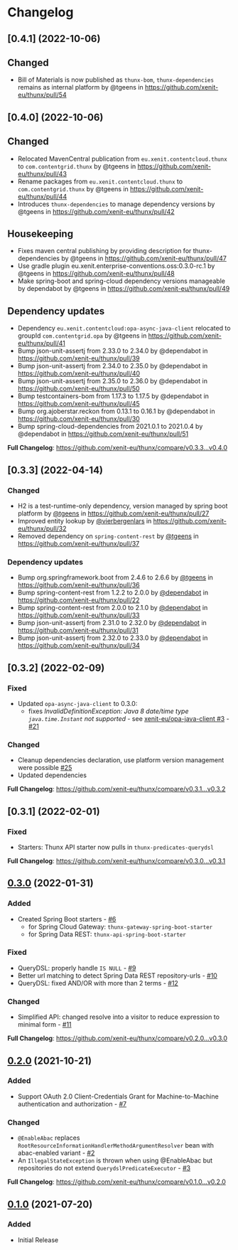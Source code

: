 # Changelog


## [0.4.1] (2022-10-06)

## Changed

* Bill of Materials is now published as `thunx-bom`, `thunx-dependencies` remains as internal platform by @tgeens in https://github.com/xenit-eu/thunx/pull/54

## [0.4.0] (2022-10-06)

## Changed

* Relocated MavenCentral publication from `eu.xenit.contentcloud.thunx` to `com.contentgrid.thunx` by @tgeens in https://github.com/xenit-eu/thunx/pull/43
* Rename packages from `eu.xenit.contentcloud.thunx` to `com.contentgrid.thunx` by @tgeens in https://github.com/xenit-eu/thunx/pull/44
* Introduces `thunx-dependencies` to manage dependency versions by @tgeens in https://github.com/xenit-eu/thunx/pull/42

## Housekeeping

* Fixes maven central publishing by providing description for thunx-dependencies by @tgeens in https://github.com/xenit-eu/thunx/pull/47
* Use gradle plugin eu.xenit.enterprise-conventions.oss:0.3.0-rc.1 by @tgeens in https://github.com/xenit-eu/thunx/pull/48
* Make spring-boot and spring-cloud dependency versions manageable by dependabot by @tgeens in https://github.com/xenit-eu/thunx/pull/49

## Dependency updates

* Dependency `eu.xenit.contentcloud:opa-async-java-client` relocated to groupId `com.contentgrid.opa` by @tgeens in https://github.com/xenit-eu/thunx/pull/41
* Bump json-unit-assertj from 2.33.0 to 2.34.0 by @dependabot in https://github.com/xenit-eu/thunx/pull/39
* Bump json-unit-assertj from 2.34.0 to 2.35.0 by @dependabot in https://github.com/xenit-eu/thunx/pull/40
* Bump json-unit-assertj from 2.35.0 to 2.36.0 by @dependabot in https://github.com/xenit-eu/thunx/pull/50
* Bump testcontainers-bom from 1.17.3 to 1.17.5 by @dependabot in https://github.com/xenit-eu/thunx/pull/45
* Bump org.ajoberstar.reckon from 0.13.1 to 0.16.1 by @dependabot in https://github.com/xenit-eu/thunx/pull/30
* Bump spring-cloud-dependencies from 2021.0.1 to 2021.0.4 by @dependabot in https://github.com/xenit-eu/thunx/pull/51

**Full Changelog**: https://github.com/xenit-eu/thunx/compare/v0.3.3...v0.4.0

## [0.3.3] (2022-04-14)

### Changed

* H2 is a test-runtime-only dependency, version managed by spring boot platform by [@tgeens] in https://github.com/xenit-eu/thunx/pull/27
* Improved entity lookup by [@vierbergenlars] in https://github.com/xenit-eu/thunx/pull/32
* Removed dependency on `spring-content-rest` by [@tgeens] in https://github.com/xenit-eu/thunx/pull/37

### Dependency updates

* Bump org.springframework.boot from 2.4.6 to 2.6.6 by [@tgeens] in https://github.com/xenit-eu/thunx/pull/36
* Bump spring-content-rest from 1.2.2 to 2.0.0 by [@dependabot] in https://github.com/xenit-eu/thunx/pull/22
* Bump spring-content-rest from 2.0.0 to 2.1.0 by [@dependabot] in https://github.com/xenit-eu/thunx/pull/33
* Bump json-unit-assertj from 2.31.0 to 2.32.0 by [@dependabot] in https://github.com/xenit-eu/thunx/pull/31
* Bump json-unit-assertj from 2.32.0 to 2.33.0 by [@dependabot] in https://github.com/xenit-eu/thunx/pull/34

## [0.3.2] (2022-02-09)

### Fixed
* Updated `opa-async-java-client` to 0.3.0:
  * fixes _InvalidDefinitionException: Java 8 date/time type `java.time.Instant` not supported_ - see [xenit-eu/opa-java-client #3] - [#21]

### Changed
* Cleanup dependencies declaration, use platform version management were possible [#25]
* Updated dependencies

**Full Changelog**: https://github.com/xenit-eu/thunx/compare/v0.3.1...v0.3.2

[xenit-eu/opa-java-client #3]: https://github.com/xenit-eu/opa-java-client/issues/3
[#21]: https://github.com/xenit-eu/thunx/pull/21
[#25]: https://github.com/xenit-eu/thunx/pull/25

## [0.3.1] (2022-02-01)

### Fixed

* Starters: Thunx API starter now pulls in `thunx-predicates-querydsl`

**Full Changelog**: https://github.com/xenit-eu/thunx/compare/v0.3.0...v0.3.1

## [0.3.0] (2022-01-31)

### Added

* Created Spring Boot starters - [#6]
  * for Spring Cloud Gateway: `thunx-gateway-spring-boot-starter`
  * for Spring Data REST: `thunx-api-spring-boot-starter`

### Fixed

* QueryDSL: properly handle `IS NULL` - [#9]
* Better url matching to detect Spring Data REST repository-urls - [#10]
* QueryDSL: fixed AND/OR with more than 2 terms - [#12]

### Changed

* Simplified API: changed resolve into a visitor to reduce expression to minimal form - [#11]

[0.3.0]: https://github.com/xenit-eu/thunx/releases/tag/v0.3.0
[#6]: https://github.com/xenit-eu/thunx/pull/6
[#8]: https://github.com/xenit-eu/thunx/pull/8
[#9]: https://github.com/xenit-eu/thunx/pull/9
[#10]: https://github.com/xenit-eu/thunx/pull/10
[#12]: https://github.com/xenit-eu/thunx/pull/12
[#11]: https://github.com/xenit-eu/thunx/pull/11

**Full Changelog**: https://github.com/xenit-eu/thunx/compare/v0.2.0...v0.3.0

## [0.2.0] (2021-10-21)

### Added

* Support OAuth 2.0 Client-Credentials Grant for Machine-to-Machine authentication and authorization - [#7]

### Changed

* `@EnableAbac` replaces `RootResourceInformationHandlerMethodArgumentResolver` bean with abac-enabled variant - [#2]
* An `IllegalStateException` is thrown when using @EnableAbac but repositories do not extend `QuerydslPredicateExecutor` - [#3]

[0.2.0]: https://github.com/xenit-eu/thunx/releases/tag/v0.2.0
[#7]: https://github.com/xenit-eu/thunx/pull/7
[#2]: https://github.com/xenit-eu/thunx/pull/2
[#3]: https://github.com/xenit-eu/thunx/pull/3

**Full Changelog**: https://github.com/xenit-eu/thunx/compare/v0.1.0...v0.2.0

## [0.1.0] (2021-07-20)

### Added

- Initial Release

[0.1.0]: https://github.com/xenit-eu/thunx/releases/tag/v0.1.0

[@dependabot]: https://github.com/dependabot
[@vierbergenlars]: https://github.com/vierbergenlars
[@tgeens]: https://github.com/tgeens

